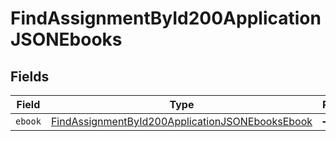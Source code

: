 # FindAssignmentById200ApplicationJSONEbooks


## Fields

| Field                                                                                                                         | Type                                                                                                                          | Required                                                                                                                      | Description                                                                                                                   |
| ----------------------------------------------------------------------------------------------------------------------------- | ----------------------------------------------------------------------------------------------------------------------------- | ----------------------------------------------------------------------------------------------------------------------------- | ----------------------------------------------------------------------------------------------------------------------------- |
| `ebook`                                                                                                                       | [FindAssignmentById200ApplicationJSONEbooksEbook](../../models/operations/findassignmentbyid200applicationjsonebooksebook.md) | :heavy_minus_sign:                                                                                                            | N/A                                                                                                                           |
